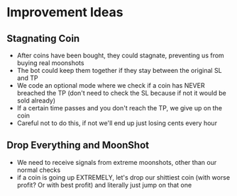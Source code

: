 # Improvement Ideas

## Stagnating Coin

- After coins have been bought, they could stagnate, preventing us from buying real moonshots
- The bot could keep them together if they stay between the original SL and TP
- We code an optional mode where we check if a coin has NEVER breached the TP (don't need to check the SL because if not it would be sold already)
- If a certain time passes and you don't reach the TP, we give up on the coin
- Careful not to do this, if not we'll end up just losing cents every hour


## Drop Everything and MoonShot

- We need to receive signals from extreme moonshots, other than our normal checks
- if a coin is going up EXTREMELY, let's drop our shittiest coin (with worse profit? Or with best profit) and literally just jump on that one


 
